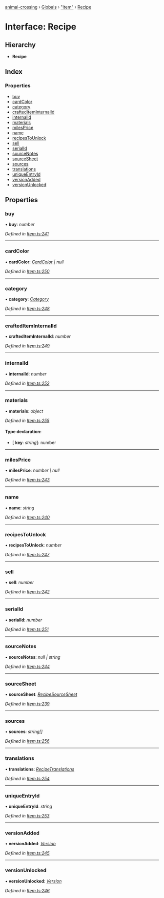 [animal-crossing](../README.md) › [Globals](../globals.md) › ["Item"](../modules/_item_.md) › [Recipe](_item_.recipe.md)

# Interface: Recipe

## Hierarchy

* **Recipe**

## Index

### Properties

* [buy](_item_.recipe.md#buy)
* [cardColor](_item_.recipe.md#cardcolor)
* [category](_item_.recipe.md#category)
* [craftedItemInternalId](_item_.recipe.md#craftediteminternalid)
* [internalId](_item_.recipe.md#internalid)
* [materials](_item_.recipe.md#materials)
* [milesPrice](_item_.recipe.md#milesprice)
* [name](_item_.recipe.md#name)
* [recipesToUnlock](_item_.recipe.md#recipestounlock)
* [sell](_item_.recipe.md#sell)
* [serialId](_item_.recipe.md#serialid)
* [sourceNotes](_item_.recipe.md#sourcenotes)
* [sourceSheet](_item_.recipe.md#sourcesheet)
* [sources](_item_.recipe.md#sources)
* [translations](_item_.recipe.md#translations)
* [uniqueEntryId](_item_.recipe.md#uniqueentryid)
* [versionAdded](_item_.recipe.md#versionadded)
* [versionUnlocked](_item_.recipe.md#versionunlocked)

## Properties

###  buy

• **buy**: *number*

*Defined in [Item.ts:241](https://github.com/Norviah/animal-crossing/blob/02b4c7f/module/types/Item.ts#L241)*

___

###  cardColor

• **cardColor**: *[CardColor](../enums/_item_.cardcolor.md) | null*

*Defined in [Item.ts:250](https://github.com/Norviah/animal-crossing/blob/02b4c7f/module/types/Item.ts#L250)*

___

###  category

• **category**: *[Category](../enums/_item_.category.md)*

*Defined in [Item.ts:248](https://github.com/Norviah/animal-crossing/blob/02b4c7f/module/types/Item.ts#L248)*

___

###  craftedItemInternalId

• **craftedItemInternalId**: *number*

*Defined in [Item.ts:249](https://github.com/Norviah/animal-crossing/blob/02b4c7f/module/types/Item.ts#L249)*

___

###  internalId

• **internalId**: *number*

*Defined in [Item.ts:252](https://github.com/Norviah/animal-crossing/blob/02b4c7f/module/types/Item.ts#L252)*

___

###  materials

• **materials**: *object*

*Defined in [Item.ts:255](https://github.com/Norviah/animal-crossing/blob/02b4c7f/module/types/Item.ts#L255)*

#### Type declaration:

* \[ **key**: *string*\]: number

___

###  milesPrice

• **milesPrice**: *number | null*

*Defined in [Item.ts:243](https://github.com/Norviah/animal-crossing/blob/02b4c7f/module/types/Item.ts#L243)*

___

###  name

• **name**: *string*

*Defined in [Item.ts:240](https://github.com/Norviah/animal-crossing/blob/02b4c7f/module/types/Item.ts#L240)*

___

###  recipesToUnlock

• **recipesToUnlock**: *number*

*Defined in [Item.ts:247](https://github.com/Norviah/animal-crossing/blob/02b4c7f/module/types/Item.ts#L247)*

___

###  sell

• **sell**: *number*

*Defined in [Item.ts:242](https://github.com/Norviah/animal-crossing/blob/02b4c7f/module/types/Item.ts#L242)*

___

###  serialId

• **serialId**: *number*

*Defined in [Item.ts:251](https://github.com/Norviah/animal-crossing/blob/02b4c7f/module/types/Item.ts#L251)*

___

###  sourceNotes

• **sourceNotes**: *null | string*

*Defined in [Item.ts:244](https://github.com/Norviah/animal-crossing/blob/02b4c7f/module/types/Item.ts#L244)*

___

###  sourceSheet

• **sourceSheet**: *[RecipeSourceSheet](../enums/_item_.recipesourcesheet.md)*

*Defined in [Item.ts:239](https://github.com/Norviah/animal-crossing/blob/02b4c7f/module/types/Item.ts#L239)*

___

###  sources

• **sources**: *string[]*

*Defined in [Item.ts:256](https://github.com/Norviah/animal-crossing/blob/02b4c7f/module/types/Item.ts#L256)*

___

###  translations

• **translations**: *[RecipeTranslations](_item_.recipetranslations.md)*

*Defined in [Item.ts:254](https://github.com/Norviah/animal-crossing/blob/02b4c7f/module/types/Item.ts#L254)*

___

###  uniqueEntryId

• **uniqueEntryId**: *string*

*Defined in [Item.ts:253](https://github.com/Norviah/animal-crossing/blob/02b4c7f/module/types/Item.ts#L253)*

___

###  versionAdded

• **versionAdded**: *[Version](../enums/_item_.version.md)*

*Defined in [Item.ts:245](https://github.com/Norviah/animal-crossing/blob/02b4c7f/module/types/Item.ts#L245)*

___

###  versionUnlocked

• **versionUnlocked**: *[Version](../enums/_item_.version.md)*

*Defined in [Item.ts:246](https://github.com/Norviah/animal-crossing/blob/02b4c7f/module/types/Item.ts#L246)*
